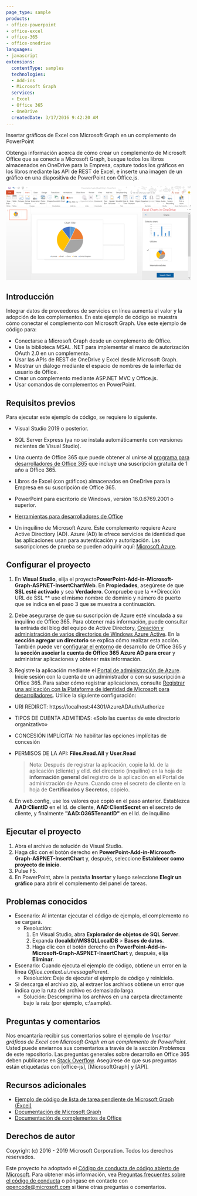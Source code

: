 ```yaml
---
page_type: sample
products:
- office-powerpoint
- office-excel
- office-365
- office-onedrive
languages:
- javascript
extensions:
  contentType: samples
  technologies:
  - Add-ins
  - Microsoft Graph
  services:
  - Excel
  - Office 365
  - OneDrive
  createdDate: 3/17/2016 9:42:20 AM
---
```

 Insertar gráficos de Excel con Microsoft Graph en un complemento de PowerPoint 

Obtenga información acerca de cómo crear un complemento de Microsoft Office que se conecte a Microsoft Graph, busque todos los libros almacenados en OneDrive para la Empresa, capture todos los gráficos en los libros mediante las API de REST de Excel, e inserte una imagen de un gráfico en una diapositiva de PowerPoint con Office.js.

![Ejemplo de insertar gráficos de Excel con Microsoft Graph en un complemento de PowerPoint](../images/InsertChart.png)

## Introducción

Integrar datos de proveedores de servicios en línea aumenta el valor y la adopción de los complementos. En este ejemplo de código se muestra cómo conectar el complemento con Microsoft Graph. Use este ejemplo de código para:

* Conectarse a Microsoft Graph desde un complemento de Office.
* Use la biblioteca MSAL .NET para implementar el marco de autorización OAuth 2.0 en un complemento.
* Usar las APIs de REST de OneDrive y Excel desde Microsoft Graph.
* Mostrar un diálogo mediante el espacio de nombres de la interfaz de usuario de Office.
* Crear un complemento mediante ASP.NET MVC y Office.js. 
* Usar comandos de complementos en PowerPoint.


## Requisitos previos

Para ejecutar este ejemplo de código, se requiere lo siguiente.

* Visual Studio 2019 o posterior.

* SQL Server Express (ya no se instala automáticamente con versiones recientes de Visual Studio).

* Una cuenta de Office 365 que puede obtener al unirse al [programa para desarrolladores de Office 365](https://aka.ms/devprogramsignup) que incluye una suscripción gratuita de 1 año a Office 365.

* Libros de Excel (con gráficos) almacenados en OneDrive para la Empresa en su suscripción de Office 365. 

* PowerPoint para escritorio de Windows, versión 16.0.6769.2001 o superior.
* [Herramientas para desarrolladores de Office](https://www.visualstudio.com/en-us/features/office-tools-vs.aspx)

* Un inquilino de Microsoft Azure. Este complemento requiere Azure Active Directiory (AD).  Azure (AD) le ofrece servicios de identidad que las aplicaciones usan para autenticación y autorización. Las suscripciones de prueba se pueden adquirir aquí: [Microsoft Azure](https://account.windowsazure.com/SignUp).

## Configurar el proyecto

1. En **Visual Studio**, elija el proyecto**PowerPoint-Add-in-Microsoft-Graph-ASPNET-InsertChartWeb**. En **Propiedades**, asegúrese de que **SSL esté activado** y sea **Verdadero**. Compruebe que la **Dirección URL de SSL ** use el mismo nombre de dominio y número de puerto que se indica en el paso 3 que se muestra a continuación.
 
2. Debe asegurarse de que su suscripción de Azure esté vinculada a su inquilino de Office 365. Para obtener más información, puede consultar la entrada del blog del equipo de Active Directory, [Creación y administración de varios directorios de Windows Azure Active](http://blogs.technet.com/b/ad/archive/2013/11/08/creating-and-managing-multiple-windows-azure-active-directories.aspx). En la **sección agregar un directorio** se explica cómo realizar esta acción. También puede ver [configurar el entorno](https://msdn.microsoft.com/office/office365/howto/setup-development-environment#bk_CreateAzureSubscription) de desarrollo de Office 365 y la **sección asociar la cuenta de Office 365 Azure AD para crear** y administrar aplicaciones y obtener más información.

3. Registre la aplicación mediante el [Portal de administración de Azure](https://manage.windowsazure.com). Inicie sesión con la cuenta de un administrador o con su suscripción a Office 365. Para saber cómo registrar aplicaciones, consulte [Registrar una aplicación con la Plataforma de identidad de Microsoft para desarrolladores](https://msdn.microsoft.com/office/office365/HowTo/add-common-consent-manually). Utilice la siguiente configuración:

 - URI REDIRCT: https://localhost:44301/AzureADAuth/Authorize	
 - TIPOS DE CUENTA ADMITIDAS: «Solo las cuentas de este directorio organizativo»
 - CONCESIÓN IMPLÍCITA: No habilitar las opciones implícitas de concesión
 - PERMISOS DE LA API: **Files.Read.All** y **User.Read**

	> Nota: Después de registrar la aplicación, copie la Id. de la aplicación (cliente) y elId. del directorio (inquilino) en la hoja de **información general** del registro de la aplicación en el Portal de administración de Azure. Cuando cree el secreto de cliente en la hoja de **Certificados y Secretos**, cópielo. 
	 
4.  En web.config, use los valores que copió en el paso anterior. Establezca **AAD:ClientID** en el Id. de cliente, **AAD:ClientSecret** en el secreto de cliente, y finalmente **"AAD:O365TenantID"** en el Id. de inquilino  

## Ejecutar el proyecto
1. Abra el archivo de solución de Visual Studio. 
2. Haga clic con el botón derecho en **PowerPoint-Add-in-Microsoft-Graph-ASPNET-InsertChart** y, después, seleccione **Establecer como proyecto de inicio**.
2. Pulse F5. 
3. En PowerPoint, abre la pestaña **Insertar** y luego seleccione **Elegir un gráfico** para abrir el complemento del panel de tareas.

## Problemas conocidos

* Escenario: Al intentar ejecutar el código de ejemplo, el complemento no se cargará.
	* Resolución: 
		1. En Visual Studio, abra **Explorador de objetos de SQL Server**.
		2. Expanda **(localdb)\\MSSQLLocalDB** > **Bases de datos**.
		3. Haga clic con el botón derecho en **PowerPoint-Add-in-Microsoft-Graph-ASPNET-InsertChart** y, después, elija **Eliminar**. 
* Escenario: Cuando ejecuta el ejemplo de código, obtiene un error en la línea *Office.context.ui.messageParent*.	
	* Resolución: Deje de ejecutar el ejemplo de código y reinícielo. 
* Si descarga el archivo zip, al extraer los archivos obtiene un error que indica que la ruta del archivo es demasiado larga.
	* Solución: Descomprima los archivos en una carpeta directamente bajo la raíz (por ejemplo, c:\\sample).

## Preguntas y comentarios
Nos encantaría recibir sus comentarios sobre el ejemplo de *Insertar gráficos de Excel con Microsoft Graph en un complemento de PowerPoint*. Usted puede enviarnos sus comentarios a través de la sección *Problemas* de este repositorio. Las preguntas generales sobre desarrollo en Office 365 deben publicarse en [Stack Overflow](http://stackoverflow.com/questions/tagged/Office365+API). Asegúrese de que sus preguntas están etiquetadas con \[office-js], \[MicrosoftGraph] y \[API].

## Recursos adicionales

* [Ejemplo de código de lista de tarea pendiente de Microsoft Graph (Excel)](https://github.com/microsoftgraph/aspnet-todo-rest-sample)
* [Documentación de Microsoft Graph](https://docs.microsoft.com/en-us/graph/)
* [Documentación de complementos de Office](https://docs.microsoft.com/en-us/office/dev/add-ins/overview/office-add-ins)

## Derechos de autor
Copyright (c) 2016 - 2019 Microsoft Corporation. Todos los derechos reservados.



Este proyecto ha adoptado el [Código de conducta de código abierto de Microsoft](https://opensource.microsoft.com/codeofconduct/). Para obtener más información, vea [Preguntas frecuentes sobre el código de conducta](https://opensource.microsoft.com/codeofconduct/faq/) o póngase en contacto con [opencode@microsoft.com](mailto:opencode@microsoft.com) si tiene otras preguntas o comentarios.
